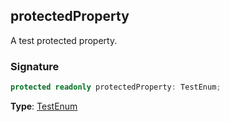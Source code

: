 ## protectedProperty

A test protected property.

<a id="protectedproperty-signature"></a>

### Signature

```typescript
protected readonly protectedProperty: TestEnum;
```

**Type**: [TestEnum](docs/test-suite-a/testenum-enum)
